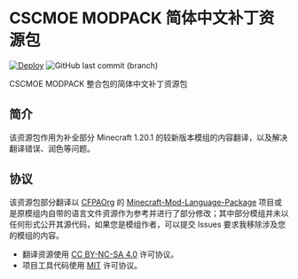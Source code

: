 # CSCMOE MODPACK 简体中文补丁资源包

[![Deploy](https://github.com/hhui64/CSCMOE-MODPACK-Mod-Language-Patch-1.20.1/actions/workflows/deploy.yml/badge.svg)](https://github.com/hhui64/CSCMOE-MODPACK-Mod-Language-Patch-1.20.1/actions/workflows/deploy.yml)
![GitHub last commit (branch)](https://img.shields.io/github/last-commit/hhui64/CSCMOE-MODPACK-Mod-Language-Patch-1.20.1/main)

CSCMOE MODPACK 整合包的简体中文补丁资源包

## 简介

该资源包作用为补全部分 Minecraft 1.20.1 的较新版本模组的内容翻译，以及解决翻译错误、润色等问题。

## 协议

该资源包部分翻译以 [CFPAOrg](https://github.com/CFPAOrg) 的 [Minecraft-Mod-Language-Package](https://github.com/CFPAOrg/Minecraft-Mod-Language-Package) 项目或是原模组内自带的语言文件资源作为参考并进行了部分修改；其中部分模组并未以任何形式公开其源代码，如果您是模组作者，可以提交 Issues 要求我移除涉及您的模组的内容。

- 翻译资源使用 [CC BY-NC-SA 4.0](/pack/LICENSE) 许可协议。
- 项目工具代码使用 [MIT](/LICENSE) 许可协议。

